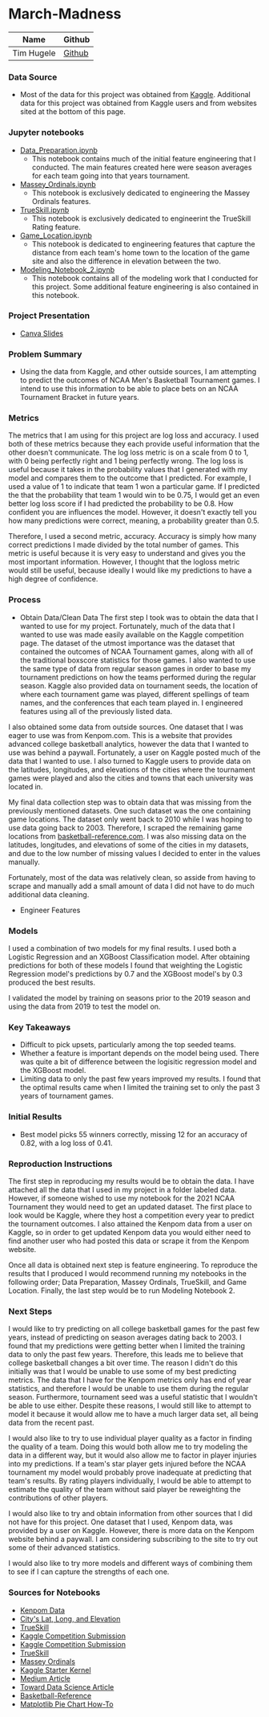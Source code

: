 # March-Madness

|Name     |  Github   | 
|---------|-----------------|
|Tim Hugele|[Github](https://github.com/timhugele)


### Data Source
* Most of the data for this project was obtained from [Kaggle](https://www.kaggle.com/c/mens-machine-learning-competition-2019). 
Additional data for this project was obtained from Kaggle users and from websites sited at the bottom of this page.

### Jupyter notebooks
* [Data_Preparation.ipynb](https://github.com/timhugele/March-Madness/blob/master/Data_Preparation.ipynb)
  * This notebook contains much of the initial feature engineering that I conducted. The main features created here were season averages for each team going into that years tournament.
* [Massey_Ordinals.ipynb](https://github.com/timhugele/March-Madness/blob/master/Massey_Ordinals.ipynb)
  * This notebook is exclusively dedicated to engineering the Massey Ordinals features.
* [TrueSkill.ipynb](https://github.com/timhugele/March-Madness/blob/master/TrueSkill.ipynb)
  * This notebook is exclusively dedicated to engineerint the TrueSkill Rating feature.
* [Game_Location.ipynb](https://github.com/timhugele/March-Madness/blob/master/Game_Location.ipynb)
  * This notebook is dedicated to engineering features that capture the distance from each team's home town to the location of the game site and also the difference in elevation between the two.
* [Modeling_Notebook_2.ipynb](https://github.com/timhugele/March-Madness/blob/master/Modeling_Notebook_2.ipynb)
  * This notebook contains all of the modeling work that I conducted for this project. Some additional feature engineering is also contained in this notebook.

### Project Presentation
* [Canva Slides](https://www.canva.com/design/DAD85iul94o/FQuRIMB4pS5TayYje1qctQ/view?utm_content=DAD85iul94o&utm_campaign=designshare&utm_medium=link&utm_source=sharebutton)


### Problem Summary
* Using the data from Kaggle, and other outside sources, I am attempting to predict the outcomes of NCAA Men's Basketball Tournament 
games. I intend to use this information to be able to place bets on an NCAA Tournament Bracket in future years.

### Metrics
The metrics that I am using for this project are log loss and accuracy. I used both of these metrics because they each provide useful 
information that the other doesn't communicate. The log loss metric is on a scale from 0 to 1, with 0 being perfectly right and 1 being 
perfectly wrong. The log loss is useful because it takes in the probability values that I generated with my model and compares them to 
the outcome that I predicted. For example, I used a value of 1 to indicate that team 1 won a particular game. If I predicted the that the 
probability that team 1 would win to be 0.75, I would get an even better log loss score if I had predicted the probability to be 0.8. 
How confident you are influences the model. However, it doesn't exactly tell you how many predictions were correct, meaning, a probability 
greater than 0.5.

Therefore, I used a second metric, accuracy. Accuracy is simply how many correct predictions I made divided by the total number of games. 
This metric is useful because it is very easy to understand and gives you the most important information. However, I thought that the 
logloss metric would still be useful, because ideally I would like my predictions to have a high degree of confidence.

### Process
* Obtain Data/Clean Data
 The first step I took was to obtain the data that I wanted to use for my project. Fortunately, much of the data that I wanted to use was made easily available on the Kaggle competition page. The dataset of the utmost importance was the dataset that contained the outcomes of NCAA Tournament games, along with all of the traditional boxscore statistics for those games. I also wanted to use the same type of data from regular season games in order to base my tournament predictions on how the teams performed during the regular season. Kaggle also provided data on tournament seeds, the location of where each tournament game was played, different spellings of team names, and the conferences that each team played in. I engineered features using all of the previously listed data. 
 
 I also obtained some data from outside sources. One dataset that I was eager to use was from Kenpom.com. This is a website that provides advanced college basketball analytics, however the data that I wanted to use was behind a paywall. Fortunately, a user on Kaggle posted much of the data that I wanted to use. I also turned to Kaggle users to provide data on the latitudes, longitudes, and elevations of the cities where the tournament games were played and also the cities and towns that each university was located in. 
 
 My final data collection step was to obtain data that was missing from the previously mentioned datasets. One such dataset was the one containing game locations. The dataset only went back to 2010 while I was hoping to use data going back to 2003. Therefore, I scraped the remaining game locations from [basketball-reference.com](https://www.basketball-reference.com/). I was also missing data on the latitudes, longitudes, and elevations of some of the cities in my datasets, and due to the low number of missing values I decided to enter in the values manually. 
 
 Fortunately, most of the data was relatively clean, so asside from having to scrape and manually add a small amount of data I did not have to do much additional data cleaning.
 
 * Engineer Features
 

### Models
I used a combination of two models for my final results. I used both a Logistic Regression and an XGBoost Classification model. After 
obtaining predictions for both of these models I found that weighting the Logistic Regression model's predictions by 0.7 and the 
XGBoost model's by 0.3 produced the best results. 

I validated the model by training on seasons prior to the 2019 season and using the data from 2019 to test the model on.

### Key Takeaways
* Difficult to pick upsets, particularly among the top seeded teams.
* Whether a feature is important depends on the model being used. There was quite a bit of difference between the logisitic regression 
model and the XGBoost model.
* Limiting data to only the past few years improved my results. I found that the optimal results came when I limited the training set to only the past 3 years of tournament games.

### Initial Results
* Best model picks 55 winners correctly, missing 12 for an accuracy of 0.82, with a log loss of 0.41.

### Reproduction Instructions
The first step in reproducing my results would be to obtain the data. I have attached all the data that I used in my project in a folder labeled data. However, if someone wished to use my notebook for the 2021 NCAA Tournament they would need to get an updated dataset. The first place to look would be Kaggle, where they host a competition every year to predict the tournament outcomes. I also attained the Kenpom data from a user on Kaggle, so in order to get updated Kenpom data you would either need to find another user who had posted this data or scrape it from the Kenpom website. 

Once all data is obtained next step is feature engineering. To reproduce the results that I produced I would recommend running my notebooks in the following order; Data Preparation, Massey Ordinals, TrueSkill, and Game Location. Finally, the last step would be to run Modeling Notebook 2. 

### Next Steps
  I would like to try predicting on all college basketball games for the past few years, instead of predicting on season averages dating 
back to 2003. I found that my predictions were getting better when I limited the training data to only the past few years. Therefore, 
this leads me to believe that college basketball changes a bit over time. The reason I didn't do this initially was that I would be 
unable to use some of my best predicting metrics. The data that I have for the Kenpom metrics only has end of year statistics, and 
therefore I would be unable to use them during the regular season. Furthermore, tournament seed was a useful statistic that I wouldn't be 
able to use either. Despite these reasons, I would still like to attempt to model it because it would allow me to have a much larger data 
set, all being data from the recent past.
  
  I would also like to try to use individual player quality as a factor in finding the quality of a team. Doing this would both allow 
  me to try modeling the data in a different way, but it would also allow me to factor in player injuries into my predictions. If a team's 
  star player gets injured before the NCAA tournament my model would probably prove inadequate at predicting that team's results. By 
  rating players individually, I would be able to attempt to estimate the quality of the team without said player be reweighting the 
  contributions of other players.
  
  I would also like to try and obtain information from other sources that I did not have for this project. One dataset that I used, 
  Kenpom data, was provided by a user on Kaggle. However, there is more data on the Kenpom website behind a paywall. I am considering 
  subscribing to the site to try out some of their advanced statistics.
  
  I would also like to try more models and different ways of combining them to see if I can capture the strengths of each one.
  
### Sources for Notebooks
* [Kenpom Data](https://www.kaggle.com/shahules/kenpom-2020)
* [City's Lat, Long, and Elevation](https://www.kaggle.com/c/mens-machine-learning-competition-2018/discussion/50209)
* [TrueSkill](https://www.microsoft.com/en-us/research/project/trueskill-ranking-system/)
* [Kaggle Competition Submission](https://github.com/DaveLorenz/NCAAMarchMadnessNN)
* [Kaggle Competition Submission](https://www.kaggle.com/raddar/paris-madness#Time-to-build-some-models!)
* [TrueSkill](https://www.kaggle.com/zeemeen/ncaa-trueskill-script/execution)
* [Massey Ordinals](https://www.kaggle.com/joseleiva/massey-s-ordinal-s-ordinals)
* [Kaggle Starter Kernel](https://www.kaggle.com/addisonhoward/basic-starter-kernel-ncaa-men-s-dataset-2019)
* [Medium Article](https://medium.com/re-hoop-per-rate/training-a-neural-network-to-fill-out-my-march-madness-bracket-2e5ee562eab1)
* [Toward Data Science Article](https://towardsdatascience.com/machine-learning-madness-predicting-every-ncaa-tournament-matchup-7d9ce7d5fc6d)
* [Basketball-Reference](https://www.basketball-reference.com/)
* [Matplotlib Pie Chart How-To](https://medium.com/@kvnamipara/a-better-visualisation-of-pie-charts-by-matplotlib-935b7667d77f)
